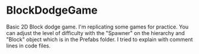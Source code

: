 # BlockDodgeGame
Basic 2D Block dodge game.
I'm replicating some games for practice. You can adjust the level of difficulty with the "Spawner" on the hierarchy and "Block" object which is in the Prefabs folder.
I tried to explain with comment lines in code files.
